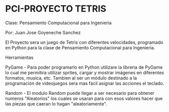 # PCI-PROYECTO TETRIS

Clase: Pensamiento Computacional para Ingenieria 

Por: Juan Jose Goyeneche Sanchez

El Proyecto sera un juego de Tetris con diferentes velocidades, programado en Python para la clase de Pensamiento Computacional para Ingenieria.

Herramientas

PyGame - Para poder programarlo en Python utilizare la libreria de PyGame lo cual me permitira utilizar sprites, cargar y mostrar imágenes en diferentes formatos, musica, etc. Tambien al ser un módulo destinado a la programación de videojuegos sera mas facil asignar las acciones el teclado.

Random - El modulo Random puede llegar a ser necesario para obtener numeros "Aleatorios" los cuales se usaran para con esos valores hacer que las piezas que caeran lo hagan "aleatoriamente".

